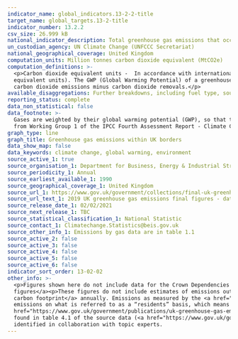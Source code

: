 ```yaml
---
indicator_name: global_indicators.13-2-2-title
target_name: global_targets.13-2-title
indicator_number: 13.2.2
csv_size: 26.999 kB
national_indicator_description: Total greenhouse gas emissions that occur within the UK’s borders.
un_custodian_agency: UN Climate Change (UNFCCC Secretariat)
national_geographical_coverage: United Kingdom
computation_units: Million tonnes carbon dioxide equivalent (MtCO2e)
computation_definitions: >-
  <p>Carbon dioxide equivalent units -  In accordance with international reporting and carbon trading protocols, each of these gases are weighted by their global warming potential (GWP), so that total greenhouse gas emissions can be reported on a consistent basis (in carbon dioxide
  equivalent units). The GWP (Global Warming Potential) of a greenhouse gas measures its effectiveness in global warming over 100 years relative to carbon dioxide. The GWPs used are from Working Group 1 of the IPCC Fourth Assessment Report - Climate Change 2007.<p>Net CO2 emissions - Total
  carbon dioxide emissions minus carbon dioxide removals.</p>
available_disaggregations: Further breakdowns, including fuel type, source sector, and end-user sector are available in the <a href="https://www.gov.uk/government/collections/final-uk-greenhouse-gas-emissions-national-statistics"> UK greenhouse gas emissions final figures</a> source data.
reporting_status: complete
data_non_statistical: false
data_footnote: >-
  Gases are weighted by their global warming potential (GWP), so that total greenhouse gas emissions can be reported on a consistent basis (in carbon dioxide equivalent units). The GWP for each gas is defined as its warming influence relative to that of carbon dioxide. The GWPs used are
  from Working Group 1 of the IPCC Fourth Assessment Report - Climate Change 2007.
graph_type: line
graph_title: Greenhouse gas emissions within UK borders
data_show_map: false
data_keywords: climate change, global warming, environment
source_active_1: true
source_organisation_1: Department for Business, Energy & Industrial Strategy (BEIS)
source_periodicity_1: Annual
source_earliest_available_1: 1990
source_geographical_coverage_1: United Kingdom
source_url_1: https://www.gov.uk/government/collections/final-uk-greenhouse-gas-emissions-national-statistics
source_url_text_1: 2019 UK greenhouse gas emissions final figures - data tables
source_release_date_1: 02/02/2021
source_next_release_1: TBC
source_statistical_classification_1: National Statistic
source_contact_1: Climatechange.Statistics@beis.gov.uk
source_other_info_1: Emissions by gas data are in table 1.1
source_active_2: false
source_active_3: false
source_active_4: false
source_active_5: false
source_active_6: false
indicator_sort_order: 13-02-02
other_info: >-
  <p>Figures shown here do not include data for the Crown Dependencies and Overseas Territories, however, those data are available in the <a href="https://www.gov.uk/government/collections/final-uk-greenhouse-gas-emissions-national-statistics">UK greenhouse gas emissions final
  figures</a><p>These figures do not include estimates of emissions outside the UK associated with UK consumption, however the Department for Environment, Food and Rural Affairs (DEFRA) publishes estimates of the <a href="https://www.gov.uk/government/statistics/uks-carbon-footprint">UK’s
  carbon footprint</a> annually. Emissions as measured by the <a href="https://www.ons.gov.uk/economy/environmentalaccounts/bulletins/ukenvironmentalaccounts/previousReleases">UK Environmental Accounts</a>, published by the Office for National Statistics (ONS)  measure greenhouse gas
  emissions on what is referred to as a “residents” basis, which means that the figures represent emissions caused by UK residents and industry whether in the UK or abroad, but exclude emissions within the UK that can be attributed to overseas residents and businesses.  The <a
  href="https://www.gov.uk/government/publications/uk-greenhouse-gas-emissions-explanatory-notes"> alternative approaches to reporting UK greenhouse gas emissions report</a> outlines the differences between the three approaches.<p>Uncertainty levels for the UK estimates shown here can be
  found in table 4.1 of the source data (<a href="https://www.gov.uk/government/collections/final-uk-greenhouse-gas-emissions-national-statistics">UK greenhouse gas emissions final figures</a>).</p> Data follows the UN specification for this indicator. This indicator has not been
  identified in collaboration with topic experts.
---
```

